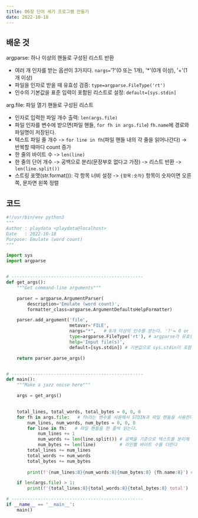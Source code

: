 ```yaml
---
title: 06장 단어 세기 프로그램 만들기
date: 2022-10-18
---
```


## 배운 것

argparse: 하나 이상의 핸들로 구성된 리스트 반환

- 여러 개 인자를 받는 옵션이 3가지다. `nargs=`'?'(0 또는 1개), '*'(0개 이상), '+'(1개 이상) 
- 파일을 인자로 받을 때 유효성 검증: `type=argparse.FileType('rt')`
- 인수의 기본값을 표준 입력이 포함된 리스트로 설정: `default=[sys.stdin]`

arg.file: 파일 열기 핸들로 구성된 리스트

- 인자로 입력한 파일 개수 출력: `len(args.file)`
- 파일 인자를 변수에 받으면(파일 핸들, `for fh in args.file`) `fh.name`에 경로와 파일명이 저장된다.
- 텍스트 파일 줄 개수 -> `for line in fh`(파일 핸들 내의 각 줄을 읽어나간다) -> 반복할 때마다 count 증가
- 한 줄의 바이트 수 -> `len(line)`
- 한 줄의 단어 개수 -> 공백으로 분리(문장부호 없다고 가정) -> 리스트 반환 -> `len(line.split())`
- 스트링 포맷(str.format()): 각 항목 너비 설정 -> `{항목:숫자}` 항목이 숫자이면 오른쪽, 문자면 왼쪽 정렬

## 코드

```python
#!/usr/bin/env python3
"""
Author : playdata <playdata@localhost>
Date   : 2022-10-18
Purpose: Emulate (word count)
"""

import sys
import argparse


# --------------------------------------------------
def get_args():
    """Get command-line arguments"""

    parser = argparse.ArgumentParser(
        description='Emulate (word count)',
        formatter_class=argparse.ArgumentDefaultsHelpFormatter)

    parser.add_argument('file',
                        metavar='FILE',
                        nargs="*",   # 0개 이상의 인수를 받는다. '?'= 0 or 1개, '+'=1개 이상
                        type=argparse.FileType('rt'), # argparse가 유효한 파일인지 검증한다. 문제 있으면 argparse가 프로그램을 멈추고 오류 메시지를 출력한다.
                        help='Input file(s)', 
                        default=[sys.stdin]) # 기본값으로 sys.stdin이 포함된 리스트를 설정하면 STDIN(표준입력)을 사용할 수 있다.

    return parser.parse_args()


# --------------------------------------------------
def main():
    """Make a jazz noise here"""

    args = get_args()
    

    total_lines, total_words, total_bytes = 0, 0, 0
    for fh in args.file:   # fh라는 변수를 사용해서 STDIN과 파일 핸들을 사용한다는 사실을 상기시킨다.
        num_lines, num_words, num_bytes = 0, 0, 0
        for line in fh:   # 파일 핸들을 한 줄씩 읽는다.
            num_lines += 1
            num_words += len(line.split()) # 공백을 기준으로 텍스트를 분리해 리스트로 저장 -> 리스트 크기 = 단어 개수. 문장 부호가 포함된 경우에는 오류 발생 -> 정규표현식 필요
            num_bytes += len(line)         # 라인별 바이트 수를 더한다
        total_lines += num_lines
        total_words += num_words
        total_bytes += num_bytes    
        
        print(f'{num_lines:8}{num_words:8}{num_bytes:8} {fh.name:8}') # {:8} 각 항목 너비가 8글자. 숫자는 오른쪽, 문자는 왼쪽 정렬된다.

    if len(args.file) > 1:
        print(f'{total_lines:8}{total_words:8}{total_bytes:8} total')

# --------------------------------------------------
if __name__ == '__main__':
    main()
```
